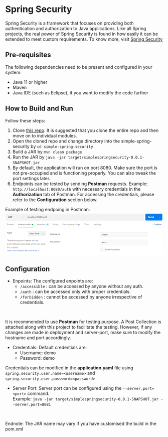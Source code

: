 # Spring Security
Spring Security is a framework that focuses on providing both authentication and authorization to Java applications. Like all Spring projects, the real power of Spring Security is found in how easily it can be extended to meet custom requirements. To know more, visit [Spring Security](https://spring.io/projects/spring-security)

## Pre-requisites
The following dependencies need to be present and configured in your system:
* Java 11 or higher
* Maven
* Java IDE (such as Eclipse), if you want to modify the code further

## How to Build and Run
Follow these steps:

1. Clone [this repo](https://github.com/darkhorse1998/Guide-of-a-Software-Engineer). It is suggested that you clone the entire repo and then move on to individual modules.
2. Open the cloned repo and change directory into the simple-spring-security by ```cd simple-spring-security```
3. Build a JAR by ```mvn clean package```
4. Run the JAR by ```java -jar target/simplespringsecurity-0.0.1-SNAPSHOT.jar```
5. By default, the application will run on port 8080. Make sure the port is not pre-occupied and is functioning properly. You can also tweak the port settings later.
6. Endpoints can be tested by sending **Postman** requests. Example: ```http://localhost:8080/auth``` with necessary credentials in the **Authorization** tab of Postman. For accessing the credentials, please refer to the **Configuration** section below.

Example of testing endpoing in Postman:
![Postman Example](docs/postman-auth.png)
<br />

## Configuration
* Enpoints: The configured enpoints are:
    * ```/accessible``` : can be accessed by anyone without any auth.
    * ```/auth``` : can be accessed only with proper credentials.
    * ```/forbidden``` : cannot be accessed by anyone irrespective of credentials.
<br />

It is recommended to use **Postman** for testing purpose. A Post Collection is attached along with this project to facilitate the testing. However, if any changes are made in deployment and server-port, make sure to modify the hostname and port accordingly.

* Credentials: Default credentials are:
    * Username: demo
    * Password: demo

Credentials can be modified in the **application.yaml** file using ```spring.security.user.name=<username>``` and ```spring.security.user.password=<password>```

* Server Port: Server port can be configured using the ```--server.port=<port>``` command.<br />
Example: ```java -jar target/simplespringsecurity-0.0.1-SNAPSHOT.jar --server.port=8081```
<br />

Endnote: The JAR name may vary if you have customised the build in the pom.xml